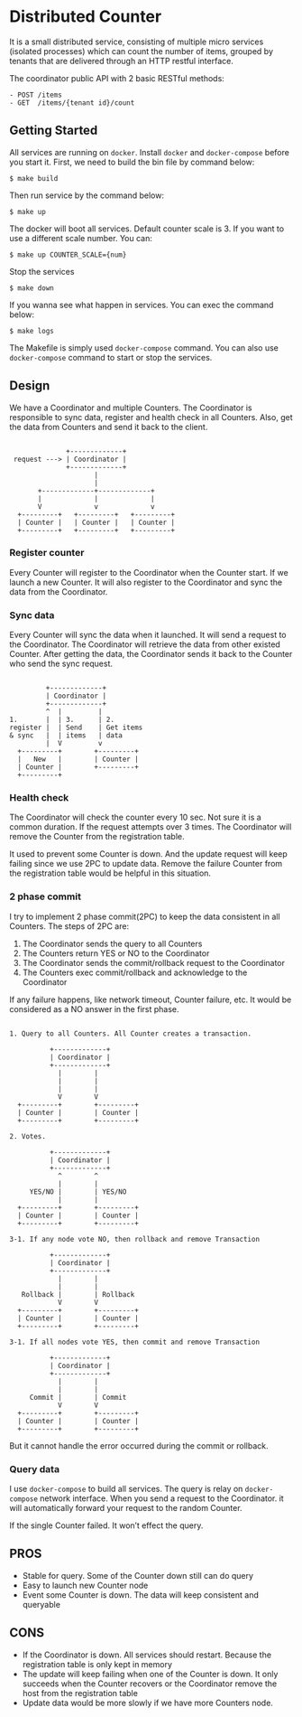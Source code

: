 # Distributed Counter

It is a small distributed service, consisting of multiple micro services (isolated processes) which can count the number of items, grouped by tenants that are delivered through an HTTP restful interface.

The coordinator public API with 2 basic RESTful methods:

```
- POST /items
- GET  /items/{tenant id}/count
```

## Getting Started

All services are running on `docker`. Install `docker` and `docker-compose` before you start it. First, we need to build the bin file by command below:

```
$ make build
```

Then run service by the command below:

```
$ make up
```

The docker will boot all services. Default counter scale is 3. If you want to use a different scale number. You can:

```
$ make up COUNTER_SCALE={num}
```

Stop the services

```
$ make down
```

If you wanna see what happen in services. You can exec the command below:

```
$ make logs
```

The Makefile is simply used `docker-compose` command. You can also use `docker-compose` command to start or stop the services.

## Design

We have a Coordinator and multiple Counters. The Coordinator is responsible to sync data, register and health check in all Counters. Also, get the data from Counters and send it back to the client.

```

              +-------------+
 request ---> | Coordinator |
              +-------------+
                     |
                     |
       +-------------+-------------+
       |             |             |
       V             v             v
  +---------+   +---------+   +---------+
  | Counter |   | Counter |   | Counter |
  +---------+   +---------+   +---------+

```

### Register counter

Every Counter will register to the Coordinator when the Counter start. If we launch a new Counter. It will also register to the Coordinator and sync the data from the Coordinator.

### Sync data

Every Counter will sync the data when it launched. It will send a request to the Coordinator. The Coordinator will retrieve the data from other existed Counter. After getting the data, the Coordinator sends it back to the Counter who send the sync request.

```

         +-------------+
         | Coordinator |
         +-------------+
         ^  |         |
1.       |  | 3.      | 2.
register |  | Send    | Get items 
& sync   |  | items   | data
         |  V         v
  +---------+        +---------+
  |   New   |        | Counter |
  | Counter |        +---------+
  +---------+

```

### Health check

The Coordinator will check the counter every 10 sec. Not sure it is a common duration. If the request attempts over 3 times. The Coordinator will remove the Counter from the registration table.

It used to prevent some Counter is down. And the update request will keep failing since we use 2PC to update data. Remove the failure Counter from the registration table would be helpful in this situation.

### 2 phase commit

I try to implement 2 phase commit(2PC) to keep the data consistent in all Counters. The steps of 2PC are:

1. The Coordinator sends the query to all Counters
2. The Counters return YES or NO to the Coordinator
3. The Coordinator sends the commit/rollback request to the Coordinator
4. The Counters exec commit/rollback and acknowledge to the Coordinator

If any failure happens, like network timeout, Counter failure, etc. It would be considered as a NO answer in the first phase.

```

1. Query to all Counters. All Counter creates a transaction.

          +-------------+
          | Coordinator |
          +-------------+
            |        |
            |        |
            |        |
            V        V
  +---------+        +---------+
  | Counter |        | Counter |
  +---------+        +---------+

2. Votes.

          +-------------+
          | Coordinator |
          +-------------+
            ^        ^
            |        |
     YES/NO |        | YES/NO
            |        |
  +---------+        +---------+
  | Counter |        | Counter |
  +---------+        +---------+

3-1. If any node vote NO, then rollback and remove Transaction

          +-------------+
          | Coordinator |
          +-------------+
            |        |
            |        |
   Rollback |        | Rollback
            V        V
  +---------+        +---------+
  | Counter |        | Counter |
  +---------+        +---------+

3-1. If all nodes vote YES, then commit and remove Transaction

          +-------------+
          | Coordinator |
          +-------------+
            |        |
            |        |
     Commit |        | Commit
            V        V
  +---------+        +---------+
  | Counter |        | Counter |
  +---------+        +---------+

```

But it cannot handle the error occurred during the commit or rollback.

### Query data

I use `docker-compose` to build all services. The query is relay on `docker-compose` network interface. When you send a request to the Coordinator. it will automatically forward your request to the random Counter.

If the single Counter failed. It won’t effect the query.

## PROS

- Stable for query. Some of the Counter down still can do query
- Easy to launch new Counter node
- Event some Counter is down. The data will keep consistent and queryable

## CONS

- If the Coordinator is down. All services should restart. Because the registration table is only kept in memory
- The update will keep failing when one of the Counter is down. It only succeeds when the Counter recovers or the Coordinator remove the host from the registration table
- Update data would be more slowly if we have more Counters node.
